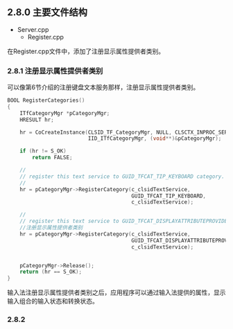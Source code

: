 ## 2.8.0 主要文件结构

- Server.cpp
  - Register.cpp

在Register.cpp文件中，添加了注册显示属性提供者类别。

### 2.8.1 注册显示属性提供者类别

可以像第6节介绍的注册键盘文本服务那样，注册显示属性提供者类别。

```C++
BOOL RegisterCategories()
{
    ITfCategoryMgr *pCategoryMgr;
    HRESULT hr;

    hr = CoCreateInstance(CLSID_TF_CategoryMgr, NULL, CLSCTX_INPROC_SERVER, 
                          IID_ITfCategoryMgr, (void**)&pCategoryMgr);

    if (hr != S_OK)
        return FALSE;

    //
    // register this text service to GUID_TFCAT_TIP_KEYBOARD category.
    //
    hr = pCategoryMgr->RegisterCategory(c_clsidTextService,
                                        GUID_TFCAT_TIP_KEYBOARD, 
                                        c_clsidTextService);

    //
    // register this text service to GUID_TFCAT_DISPLAYATTRIBUTEPROVIDER category.
    //注册显示属性提供者类别
    hr = pCategoryMgr->RegisterCategory(c_clsidTextService,
                                        GUID_TFCAT_DISPLAYATTRIBUTEPROVIDER, 
                                        c_clsidTextService);


    pCategoryMgr->Release();
    return (hr == S_OK);
}
```

输入法注册显示属性提供者类别之后，应用程序可以通过输入法提供的属性，显示输入组合的输入状态和转换状态。

### 2.8.2 